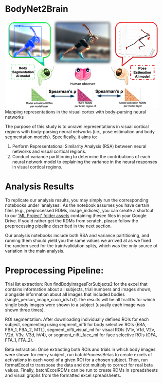 # BodyNet2Brain
![Conceptual Framework](banner.png)
Mapping representations in the visual cortex with body-parsing neural networks

The purpose of this study is to unravel representations in visual cortical regions with body-parsing neural networks (i.e., pose estimation and body segmentation models). Specifically, it aims to:

1. Perform Representational Similarity Analysis (RSA) between neural networks and visual cortical regions.
2. Conduct variance partitioning to determine the contributions of each neural network model to explaining the variance in the neural responses in visual cortical regions.

# Analysis Results
To replicate our analysis results, you may simply run the corresponding notebooks under 'analyses'. As the notebook assumes you have certain files (e.g., preprocessed RDMs, image_indices), you can create a shortcut to our ['ML Project' folder assets](https://drive.google.com/drive/folders/1uMF26zAsWn0lrr61fyStb5PX_yv_S96f?usp=drive_link) containing thesee files in your Google Drive. If you'd rather get the RDMs from scratch, please follow the preprocessing pipeline described in the next section.

Our analysis notebooks include both RSA and variance partitioning, and running them should yield you the same values we arrived at as we fixed the random seed for the train/validation splits, which was the only source of variation in the main analysis.
 
# Preprocessing Pipeline:

Trial list extraction:
Run findBodyImagesForSubjects2 for the excel that contains information about all subjects, trial numbers and images shown, alongside information about all images that included bodies (single_person_image_coco_ids.txt). the results will be all trialIDs for which single body images were shown to a subject (usually each image was shown three times).

ROI segmentation:
After downloading individually defined ROIs for each subject, segmenting using segment_nifti for body selective ROIs (EBA, FBA_1, FBA_2, MTL), segment_nifti_visual_ml for visual ROIs (V1v, V1d, V2v, V2d, V3v, V3d, hV4), or segment_nifti_face_ml for face selective ROIs (OFA, FFA_1, FFA_2).

Beta extraction:
Once extracting both ROIs and trials in which body images were shown for every subject, run batchProcessBetas to create excels of activations in each voxel of a given ROI for a chosen subject. 
Then, run formatExcel to transpose the data and dot multiply to correct for real beta values. 
Finally, batchExcelRDMs can be run to create RDMs in spreadsheets and visual graphs from the formatted excel spreadsheets.

